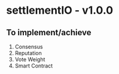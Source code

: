 # settlementIO - v1.0.0

## To implement/achieve

1. Consensus
2. Reputation
3. Vote Weight
4. Smart Contract